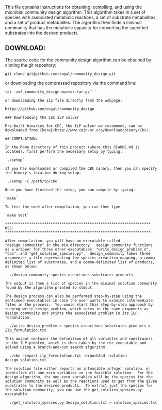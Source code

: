 This file contains instructions for obtaining, compiling, and using the microbial community design algorithm.  This algorithm takes in a set of species with associated metabolic reactions, a set of substrate metabolites, and a set of product metabolites.  The algorithm then finds a minimal community that has the metabolic capacity for converting the specified substrates into the desired products.

## DOWNLOAD:

The source code for the community design algorithm can be obtained by cloning the git repository:

`git clone git@github.com:engal/community_design.git`

or downloading the compressed repository via the command line:

```wget https://github.com/engal/community_design/archive/master.tar.gz
tar -zxf community_design-master.tar.gz```

or downloading the zip file directly from the webpage:

https://github.com/engal/community_design

### Downloading the CBC ILP solver

Pre-built binaries for CBC, the ILP solver we recommend, can be downloaded from [here](http://www.coin-or.org/download/binary/Cbc).

## COMPILATION:

In the home directory of this project (where this README.md is located), first perform the necessary setup by typing:

`./setup`

If you hav downloaded or compiled the CBC binary, then you can specify the binary's location during setup:

`./setup -c /path/to/cbc`

Once you have finished the setup, you can compile by typing:

`make`

To test the code after compilation, you can then type

`make test`

*******************************************************************
USE:
*******************************************************************

After compilation, you will have an executable called "design_community" in the bin directory.  design_community functions as a wrapper for three other executables: "write_design_problem.o", "cbc", and "get_solution_species.py".  design_community takes three arguments: a file representing the species->reaction mapping, a comma-delimited list of substrates, and a comma-delimited list of products, as shown below:

  ./design_community species->reactions substrates products

The output is then a list of species in the minimal solution community found by the algorithm printed to stdout.

The design process can also be performed step-by-step using the mentioned executables in case the user wants to examine intermediate files in the process.  You would start this step-by-step approach by running write_design_problem, which takes in the same arguments as design_community and prints the associated problem in its ILP formulation:

  ./write_design_problem.o species->reactions substrates products > ilp_formulation.txt

This output contains the definition of all variables and constraints in the ILP problem, which is then taken by the cbc executable and solved using a branch-and-cut search algorithm:

  ./cbc -import ilp_formulation.txt -branchAnd -solution design_solution.txt

The solution file either reports an infeasible integer solution, or identifies all non-zero variables in the feasible solution.  For the design algorithm, the non-zero variables will be the species for the solution community as well as the reactions used to get from the given substrates to the desired products.  To extract just the species for the solution community, you can use the get_solution_species.py executable:

  ./get_solution_species.py design_solution.txt > solution_species.txt